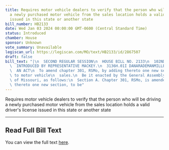 ```yaml
---
title: Requires motor vehicle dealers to verify that the person who will be driving
  a newly purchased motor vehicle from the sales location holds a valid driver's license
  issued in this state or another state
bill_number: HB2133
date: Wed Jan 03 2024 00:00:00 GMT-0600 (Central Standard Time)
status: Introduced
chamber: House
sponsor: Unknown
vote_summary: Unavailable
legiscan_url: https://legiscan.com/MO/text/HB2133/id/2867507
draft: false
bill_text: "|\n  SECOND REGULAR SESSION\n  HOUSE BILL NO. 2133\n  102ND GENERAL ASSEMBLY\n\
  \  INTRODUCED BY REPRESENTATIVE MACKEY.\n  3136H.01I DANARADEMANMILLER,ChiefClerk\n\
  \  AN ACT\n  To amend chapter 301, RSMo, by adding thereto one new section relating\
  \ to motor vehicle\n  sales.\n  Be it enacted by the General Assembly of the state\
  \ of Missouri, as follows:\n  Section A. Chapter 301, RSMo, is amended by adding\
  \ thereto one new section, to be"
---
```

Requires motor vehicle dealers to verify that the person who will be driving a newly purchased motor vehicle from the sales location holds a valid driver's license issued in this state or another state

---

## Read Full Bill Text

You can view the full text [here](https://legiscan.com/MO/text/HB2133/id/2867507).
